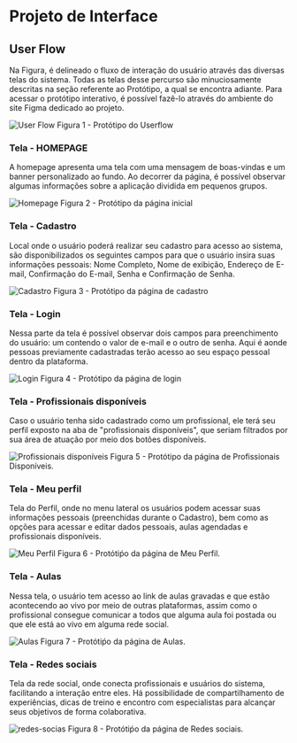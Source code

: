 
# Projeto de Interface

<!--<span style="color:red">Pré-requisitos: <a href="2-Especificação do Projeto.md"> Documentação de Especificação</a></span> -->


## User Flow

Na Figura, é delineado o fluxo de interação do usuário através das diversas telas do sistema. Todas as telas desse percurso são minuciosamente descritas na seção referente ao Protótipo, a qual se encontra adiante. Para acessar o protótipo interativo, é possível fazê-lo através do ambiente do site Figma dedicado ao projeto.

<!-- Visão geral da interação do usuário pelas telas do sistema e protótipo interativo das telas com as funcionalidades que fazem parte do sistema (wireframes).

 Apresente as principais interfaces da plataforma. Discuta como ela foi elaborada de forma a atender os requisitos funcionais, não funcionais e histórias de usuário abordados nas <a href="2-Especificação do Projeto.md"> Documentação de Especificação</a>. -->

 ![User Flow](/docs/img/wireframe.jpeg)
 Figura 1 - Protótipo do Userflow

 ### Tela - HOMEPAGE

A homepage apresenta uma tela com uma mensagem de boas-vindas e um banner personalizado ao fundo. Ao decorrer da página, é possível observar algumas informações sobre a aplicação dividida em pequenos grupos.

![Homepage](/docs/img/homepage.png)
 Figura 2 - Protótipo da página inicial

 ### Tela - Cadastro

Local onde o usuário poderá realizar seu cadastro para acesso ao sistema, são disponibilizados os seguintes campos para que o usuário insira suas informações pessoais: Nome Completo, Nome de exibição, Endereço de E-mail, Confirmação do E-mail, Senha e Confirmação de Senha.

![Cadastro](/docs/img/cadastro.png)
 Figura 3 - Protótipo da página de cadastro

### Tela - Login

Nessa parte da tela é possível observar dois campos para preenchimento do usuário: um contendo o valor de e-mail e o outro de senha.  Aqui é aonde pessoas previamente cadastradas terão acesso ao seu espaço pessoal dentro da plataforma.

![Login](/docs/img/login.png)
 Figura 4 - Protótipo da página de login

### Tela - Profissionais disponíveis

Caso o usuário tenha sido cadastrado como um profissional, ele terá seu perfil exposto na aba de "profissionais disponíveis", que seriam filtrados por sua área de atuação por meio dos botões disponíveis.

![Profissionais disponíveis](/docs/img/profissional-page.png)
 Figura 5 - Protótipo da página de Profissionais Disponíveis.

 ### Tela - Meu perfil

Tela do Perfil, onde no menu lateral os usuários podem acessar suas informações pessoais (preenchidas durante o Cadastro), bem como as opções para acessar e editar dados pessoais, aulas agendadas e profissionais disponíveis.

![Meu Perfil](/docs/img/perfil.png)
Figura 6 - Protótiṕo da página de Meu Perfil.

### Tela - Aulas

Nessa tela, o usuário tem acesso ao link de aulas gravadas e que estão acontecendo ao vivo por meio de outras plataformas, assim como o profissional consegue comunicar a todos que alguma aula foi postada ou que ele está ao vivo em alguma rede social.

![Aulas](/docs/img/aulas.png)
Figura 7 - Protótiṕo da página de Aulas.

### Tela - Redes sociais

Tela da rede social, onde conecta profissionais e usuários do sistema, facilitando a interação entre eles. Há possibilidade de  compartilhamento de experiências, dicas de treino e encontro com especialistas para alcançar seus objetivos de forma colaborativa.

![redes-socias](/docs/img/redes-sociais.png)
Figura 8 - Protótiṕo da página de Redes sociais.
<!-- Na Figura, é delineado o fluxo de interação do usuário através das diversas telas do sistema. Todas as telas desse percurso são minuciosamente descritas na seção referente ao Protótipo, a qual se encontra adiante.
<!-- O diagrama apresenta o estudo do fluxo de interação do usuário com o sistema interativo e  muitas vezes sem a necessidade do desenho do design das telas da interface. Isso permite que o design das interações seja bem planejado e gere impacto na qualidade no design do wireframe interativo que será desenvolvido logo em seguida.

O diagrama de fluxo pode ser desenvolvido com “boxes” que possuem internamente a indicação dos principais elementos de interface - tais como menus e acessos - e funcionalidades, tais como editar, pesquisar, filtrar, configurar - e a conexão entre esses boxes a partir do processo de interação. Você pode ver mais explicações e exemplos https://www.lucidchart.com/blog/how-to-make-a-user-flow-diagram.

![Exemplo de Diagrama de Fluxo](img/diagramafluxo2.jpg)

As referências abaixo irão auxiliá-lo na geração do artefato “Diagramas de Fluxo”.

> **Links Úteis**:
> - [Fluxograma online: seis sites para fazer gráfico sem instalar nada | Produtividade | TechTudo](https://www.techtudo.com.br/listas/2019/03/fluxograma-online-seis-sites-para-fazer-grafico-sem-instalar-nada.ghtml)


## Wireframes

![Exemplo de Wireframe](img/wireframe-example.png)

São protótipos usados em design de interface para sugerir a estrutura de um site web e seu relacionamentos entre suas páginas. Um wireframe web é uma ilustração semelhante do layout de elementos fundamentais na interface.
 
> **Links Úteis**:
> - [Protótipos vs Wireframes](https://www.nngroup.com/videos/prototypes-vs-wireframes-ux-projects/)
> - [Ferramentas de Wireframes](https://rockcontent.com/blog/wireframes/)
> - [MarvelApp](https://marvelapp.com/developers/documentation/tutorials/)
> - [Figma](https://www.figma.com/)
> - [Adobe XD](https://www.adobe.com/br/products/xd.html#scroll)
> - [Axure](https://www.axure.com/edu) (Licença Educacional)
> - [InvisionApp](https://www.invisionapp.com/) (Licença Educacional)

-->
